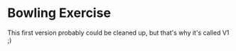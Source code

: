 # Bowling Exercise

This first version probably could be cleaned up, but that's why it's called V1 ;)
